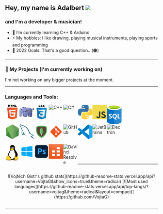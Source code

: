 ## Hey, my name is Adalbert <img src="https://media.giphy.com/media/hvRJCLFzcasrR4ia7z/giphy.gif" width="25px">

### and I'm a developer & musician!

- 🔎 I’m currently learning C++ & Arduino
- ⚡ My hobbies: I like drawing, playing musical instruments, playing sports and programming
- 🥅 2022 Goals: That's a good question.. (🟠)

---

### 👀 My Projects (I'm currently working on)

I'm not working on any bigger projects at the moment.

---

### Languages and Tools:

<img align="left" alt="HTML5" width="48px" src="https://raw.githubusercontent.com/github/explore/80688e429a7d4ef2fca1e82350fe8e3517d3494d/topics/html/html.png" />
<img align="left" alt="PHP" width="48px" src="./assets/php.png" />
<img align="left" alt="CSS3" width="48px" src="https://raw.githubusercontent.com/github/explore/80688e429a7d4ef2fca1e82350fe8e3517d3494d/topics/css/css.png" />
<img align="left" alt="C++" width="48px" src="https://raw.githubusercontent.com/isocpp/logos/master/cpp_logo.png" />
<img align="left" alt="C#" width="48px" src="https://camo.githubusercontent.com/8d56e87edf99e89bfc457cd62462e0b7aae19e6b197b1df5c542d474d8d76f81/68747470733a2f2f646576656c6f7065722e6665646f726170726f6a6563742e6f72672f7374617469632f6c6f676f2f6373686172702e706e67" />
<img align="left" alt="Python" width="48px" src="./assets/python.png" />
<img align="left" alt="JavaScript" width="48px" src="https://raw.githubusercontent.com/github/explore/80688e429a7d4ef2fca1e82350fe8e3517d3494d/topics/javascript/javascript.png" />
<img align="left" alt="SQL" width="48px" src="./assets/sql.png" />

<br /><br /><br />

<img align="left" alt="Node.js" width="48px" src="https://raw.githubusercontent.com/github/explore/80688e429a7d4ef2fca1e82350fe8e3517d3494d/topics/nodejs/nodejs.png" />
<img align="left" alt="MySQL" width="48px" src="./assets/mysql.png" />
<img align="left" alt="MongoDB" width="48px" src="./assets/mongodb (2).png" />
<img align="left" alt="Git" width="48px" src="./assets/git (2).png" />
<img align="left" alt="GitHub" width="48px" src="https://cdn.icon-icons.com/icons2/2351/PNG/512/logo_github_icon_143196.png" />
<img align="left" alt="Visual Studio / Code" width="48px" src="https://raw.githubusercontent.com/github/explore/80688e429a7d4ef2fca1e82350fe8e3517d3494d/topics/visual-studio-code/visual-studio-code.png" />
<img align="left" alt="JetBrains" width="48px" src="https://resources.jetbrains.com/storage/products/company/brand/logos/jb_beam.png" />
<img align="left" alt="Electron" width="48px" src="https://upload.wikimedia.org/wikipedia/commons/9/91/Electron_Software_Framework_Logo.svg" />

<br /><br /><br />

<img align="left" alt="Linux" width="48px" src="./assets/linux.png" />
<img align="left" alt="Windows" width="48px" src="./assets/windows.png" />
<img align="left" alt="Photoshop" width="48px" src="./assets/photoshop.png" />
<img align="left" alt="Cakewalk" width="48px" src="./assets/cakewalk.png" />
<img align="left" alt="DaVinci Resolve" width="48px" src="https://upload.wikimedia.org/wikipedia/commons/thumb/9/90/DaVinci_Resolve_17_logo.svg/240px-DaVinci_Resolve_17_logo.svg.png" />

<br /><br /><br />

---

<br />

<center>
  ![Vojtěch Gistr's github stats](https://github-readme-stats.vercel.app/api?username=VojtaG&show_icons=true&theme=radical) [![Most used languages](https://github-readme-stats.vercel.app/api/top-langs/?username=vojtag&theme=radical&layout=compact)](https://github.com/VojtaG)
</center>


<br />

---
